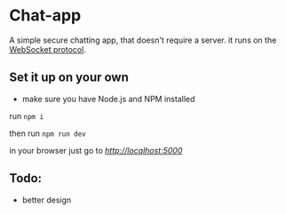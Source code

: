 # Chat-app
A simple secure chatting app, that doesn't require a server. it runs on the [WebSocket protocol](https://en.wikipedia.org/wiki/WebSocket).

## Set it up on your own
- make sure you have Node.js and NPM installed

run ```npm i```

then run ```npm run dev```

in your browser just go to [*http://localhost:5000*](http://localhost:5000*)

## Todo:
* better design
